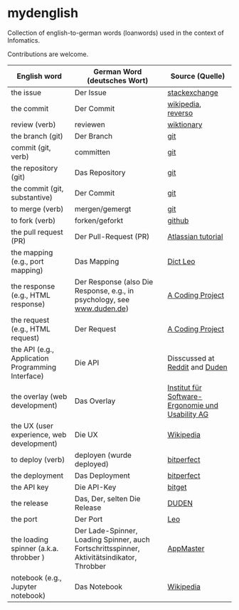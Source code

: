 # mydenglish
Collection of english-to-german words (loanwords) used in the context of Infomatics.

Contributions are welcome.

|English word|German Word (deutsches Wort)|Source (Quelle)|
| ---------- | -------------------------- |-------------|
| the issue  | Der Issue                  | [stackexchange](https://german.stackexchange.com/questions/30206/whats-the-right-article-for-issue-in-german)|
| the commit | Der Commit                 | [wikipedia](https://de.wikipedia.org/wiki/Commit), [reverso](https://context.reverso.net/%C3%BCbersetzung/deutsch-englisch/der+Commit)|
| review (verb) | reviewen                 | [wiktionary](https://de.wiktionary.org/wiki/reviewen#:~:text=Herkunft%3A,vom%20englischen%20Verb%20review&text=Sinnverwandte%20W%C3%B6rter%3A,pr%C3%BCfen%2C%20rezensieren%2C%20testen%2C%20%C3%BCberpr%C3%BCfen)|
| the branch (git) | Der Branch | [git](https://git-scm.com/book/de/v2/Git-Branching-Branch-Management)|
| commit (git, verb) | committen | [git](https://git-scm.com/book/de/v2/Git-Grundlagen-Ungewollte-%C3%84nderungen-r%C3%BCckg%C3%A4ngig-machen)|
| the repository (git) | Das Repository | [git](https://git-scm.com/book/de/v2/Git-Grundlagen-Ein-Git-Repository-anlegen)|
| the commit (git, substantive) | Der Commit | [git](https://git-scm.com/book/de/v2/Git-Grundlagen-Ungewollte-%C3%84nderungen-r%C3%BCckg%C3%A4ngig-machen)|
| to merge (verb) | mergen/gemergt | [git](https://git-scm.com/book/de/v2/Git-Branching-Einfaches-Branching-und-Merging)|
| to fork (verb) | forken/geforkt | [github](https://docs.github.com/de/pull-requests/collaborating-with-pull-requests/working-with-forks/fork-a-repo)|
| the pull request (PR) | Der Pull-Request (PR) | [Atlassian tutorial](https://www.atlassian.com/de/git/tutorials/making-a-pull-request)|
| the mapping (e.g., port mapping) | Das Mapping | [Dict Leo](https://dict.leo.org/englisch-deutsch/mapping)|
| the response (e.g., HTML response) | Der Response (also Die Response, e.g., in psychology, see www.duden.de) | [A Coding Project](https://www.a-coding-project.de/ratgeber/http/response-codes)|
| the request (e.g., HTML request) | Der Request | [A Coding Project](https://www.a-coding-project.de/ratgeber/http/response-codes)|
| the API (e.g., Application Programming Interface) | Die API | Disscussed at [Reddit](https://www.reddit.com/r/de_EDV/comments/ypp87q/sagt_ihr_die_api_oder_das_api/?rdt=37011) and [Duden](https://www.duden.de/sprachwissen/sprachratgeber/Das-Genus-von-Fremdw%C3%B6rtern)|
| the overlay (web development) | Das Overlay | [Institut für Software-Ergonomie und Usability AG](https://www.usability.ch/news/uebermaessige-verwendung-overlays.html)|
| the UX (user experience, web development) | Die UX | [Wikipedia](https://de.wikipedia.org/wiki/User_Experience)|
| to deploy (verb) | deployen (wurde deployed) | [bitperfect](https://bitperfect.at/blog/deployment)|
| the deployment | Das Deployment | [bitperfect](https://bitperfect.at/blog/deployment)|
| the API key | Die API-Key | [bitget](https://www.bitget.com/de/support/articles/12560603797947)|
| the release | Das, Der, selten Die Release | [DUDEN](https://www.duden.de/rechtschreibung/Release_Softwareversion)|
| the port | Der Port | [Leo](https://dict.leo.org/englisch-deutsch/Port)|
| the loading spinner (a.k.a. throbber ) | Der Lade-Spinner, Loading Spinner, auch Fortschrittsspinner, Aktivitätsindikator, Throbber  | [AppMaster](https://appmaster.io/de/glossary/loading-spinner-de)|
| notebook (e.g., Jupyter notebook) | Das Notebook | [Wikipedia](https://de.wikipedia.org/wiki/Project_Jupyter)
